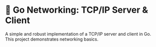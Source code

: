 # 🚀 Go Networking: TCP/IP Server & Client

A simple and robust implementation of a TCP/IP server and client in Go. This project demonstrates networking basics.